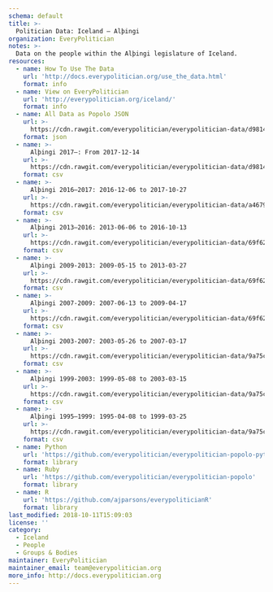 ```yaml
---
schema: default
title: >-
  Politician Data: Iceland — Alþingi
organization: EveryPolitician
notes: >-
  Data on the people within the Alþingi legislature of Iceland.
resources:
  - name: How To Use The Data
    url: 'http://docs.everypolitician.org/use_the_data.html'
    format: info
  - name: View on EveryPolitician
    url: 'http://everypolitician.org/iceland/'
    format: info
  - name: All Data as Popolo JSON
    url: >-
      https://cdn.rawgit.com/everypolitician/everypolitician-data/d9814a3f0eb7edb2f2a182b126a36e7786bf9e30/data/Iceland/Assembly/ep-popolo-v1.0.json
    format: json
  - name: >-
      Alþingi 2017–: From 2017-12-14
    url: >-
      https://cdn.rawgit.com/everypolitician/everypolitician-data/d9814a3f0eb7edb2f2a182b126a36e7786bf9e30/data/Iceland/Assembly/term-2017.csv
    format: csv
  - name: >-
      Alþingi 2016–2017: 2016-12-06 to 2017-10-27
    url: >-
      https://cdn.rawgit.com/everypolitician/everypolitician-data/a46796bd437cf4dcf1814c158001605727c5081b/data/Iceland/Assembly/term-2016.csv
    format: csv
  - name: >-
      Alþingi 2013–2016: 2013-06-06 to 2016-10-13
    url: >-
      https://cdn.rawgit.com/everypolitician/everypolitician-data/69f6213c3e7208fea23f9a79c1b36dd8033ed756/data/Iceland/Assembly/term-2013.csv
    format: csv
  - name: >-
      Alþingi 2009-2013: 2009-05-15 to 2013-03-27
    url: >-
      https://cdn.rawgit.com/everypolitician/everypolitician-data/69f6213c3e7208fea23f9a79c1b36dd8033ed756/data/Iceland/Assembly/term-2009.csv
    format: csv
  - name: >-
      Alþingi 2007-2009: 2007-06-13 to 2009-04-17
    url: >-
      https://cdn.rawgit.com/everypolitician/everypolitician-data/69f6213c3e7208fea23f9a79c1b36dd8033ed756/data/Iceland/Assembly/term-2007.csv
    format: csv
  - name: >-
      Alþingi 2003-2007: 2003-05-26 to 2007-03-17
    url: >-
      https://cdn.rawgit.com/everypolitician/everypolitician-data/9a75c94fb3f01a45e5616242dec9743ba96f137f/data/Iceland/Assembly/term-2003.csv
    format: csv
  - name: >-
      Alþingi 1999-2003: 1999-05-08 to 2003-03-15
    url: >-
      https://cdn.rawgit.com/everypolitician/everypolitician-data/9a75c94fb3f01a45e5616242dec9743ba96f137f/data/Iceland/Assembly/term-1999.csv
    format: csv
  - name: >-
      Alþingi 1995–1999: 1995-04-08 to 1999-03-25
    url: >-
      https://cdn.rawgit.com/everypolitician/everypolitician-data/9a75c94fb3f01a45e5616242dec9743ba96f137f/data/Iceland/Assembly/term-1995.csv
    format: csv
  - name: Python
    url: 'https://github.com/everypolitician/everypolitician-popolo-python'
    format: library
  - name: Ruby
    url: 'https://github.com/everypolitician/everypolitician-popolo'
    format: library
  - name: R
    url: 'https://github.com/ajparsons/everypoliticianR'
    format: library
last_modified: 2018-10-11T15:09:03
license: ''
category:
  - Iceland
  - People
  - Groups & Bodies
maintainer: EveryPolitician
maintainer_email: team@everypolitician.org
more_info: http://docs.everypolitician.org
---
```

